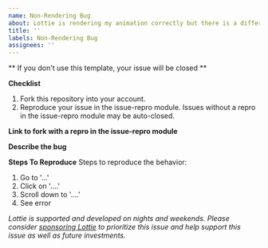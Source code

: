 ```yaml
---
name: Non-Rendering Bug
about: Lottie is rendering my animation correctly but there is a different bug
title: ''
labels: Non-Rendering Bug
assignees: ''
---
```


** If you don't use this template, your issue will be closed **

**Checklist**

1. Fork this repository into your account.
2. Reproduce your issue in the issue-repro module. Issues without a repro in the issue-repro 
   module may be auto-closed.

**Link to fork with a repro in the issue-repro module**

**Describe the bug**

**Steps To Reproduce**
Steps to reproduce the behavior:

1. Go to '...'
2. Click on '....'
3. Scroll down to '....'
4. See error



*Lottie is supported and developed on nights and weekends. Please consider [sponsoring Lottie](https://github.com/users/gpeal/sponsorship) to prioritize this issue and help support this issue as well as future investments.*
